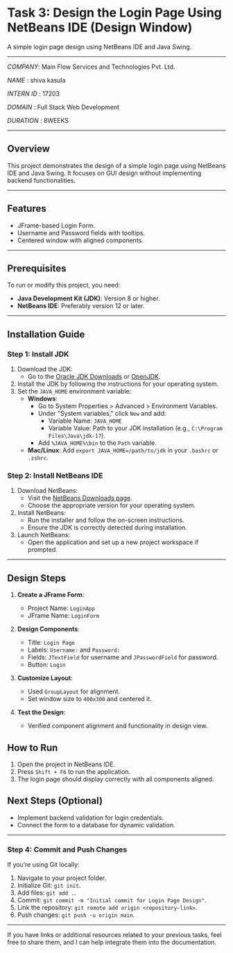 # Task 3: Design the Login Page Using NetBeans IDE (Design Window) 

A simple login page design using NetBeans IDE and Java Swing.

---

*COMPANY*: Main Flow Services and Technologies Pvt. Ltd. 

*NAME* : shiva kasula

*INTERN ID* : 17203

*DOMAIN* : Full Stack Web Development

*DURATION* : 8WEEKS



---

## Overview
This project demonstrates the design of a simple login page using NetBeans IDE and Java Swing. It focuses on GUI design without implementing backend functionalities.

---

## Features
- JFrame-based Login Form.
- Username and Password fields with tooltips.
- Centered window with aligned components.

---


## Prerequisites
To run or modify this project, you need:
- **Java Development Kit (JDK)**: Version 8 or higher.
- **NetBeans IDE**: Preferably version 12 or later.

---

## Installation Guide

### Step 1: Install JDK
1. Download the JDK:
   - Go to the [Oracle JDK Downloads](https://www.oracle.com/java/technologies/javase-jdk-downloads.html) or [OpenJDK](https://openjdk.java.net/).
2. Install the JDK by following the instructions for your operating system.
3. Set the `JAVA_HOME` environment variable:
   - **Windows**:
     - Go to System Properties > Advanced > Environment Variables.
     - Under "System variables," click `New` and add:
       - Variable Name: `JAVA_HOME`
       - Variable Value: Path to your JDK installation (e.g., `C:\Program Files\Java\jdk-17`).
     - Add `%JAVA_HOME%\bin` to the `Path` variable.
   - **Mac/Linux**: Add `export JAVA_HOME=/path/to/jdk` in your `.bashrc` or `.zshrc`.

### Step 2: Install NetBeans IDE
1. Download NetBeans:
   - Visit the [NetBeans Downloads page](https://netbeans.apache.org/download/).
   - Choose the appropriate version for your operating system.
2. Install NetBeans:
   - Run the installer and follow the on-screen instructions.
   - Ensure the JDK is correctly detected during installation.
3. Launch NetBeans:
   - Open the application and set up a new project workspace if prompted.

---

## Design Steps
1. **Create a JFrame Form**:
   - Project Name: `LoginApp`
   - JFrame Name: `LoginForm`

2. **Design Components**:
   - Title: `Login Page`
   - Labels: `Username:` and `Password:`
   - Fields: `JTextField` for username and `JPasswordField` for password.
   - Button: `Login`

3. **Customize Layout**:
   - Used `GroupLayout` for alignment.
   - Set window size to `400x300` and centered it.

4. **Test the Design**:
   - Verified component alignment and functionality in design view.

## How to Run
1. Open the project in NetBeans IDE.
2. Press `Shift + F6` to run the application.
3. The login page should display correctly with all components aligned.

## Next Steps (Optional)
- Implement backend validation for login credentials.
- Connect the form to a database for dynamic validation.

---

### Step 4: Commit and Push Changes
If you’re using Git locally:
1. Navigate to your project folder.
2. Initialize Git: `git init`.
3. Add files: `git add .`.
4. Commit: `git commit -m "Initial commit for Login Page Design"`.
5. Link the repository: `git remote add origin <repository-link>`.
6. Push changes: `git push -u origin main`.

---

If you have links or additional resources related to your previous tasks, feel free to share them, and I can help integrate them into the documentation.
